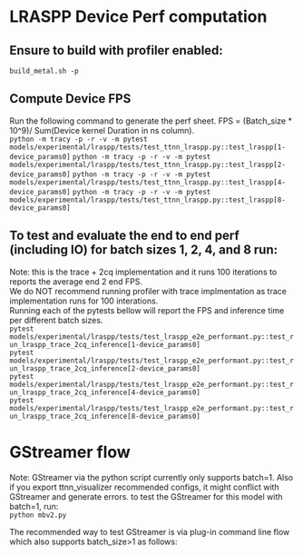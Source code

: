 # LRASPP Device Perf computation

## Ensure to build with profiler enabled:
`build_metal.sh -p`

## Compute Device FPS
Run the following command to generate the perf sheet. FPS = (Batch_size * 10^9)/ Sum(Device kernel Duration in ns column).<br>
`python -m tracy -p -r -v -m pytest models/experimental/lraspp/tests/test_ttnn_lraspp.py::test_lraspp[1-device_params0]`
`python -m tracy -p -r -v -m pytest models/experimental/lraspp/tests/test_ttnn_lraspp.py::test_lraspp[2-device_params0]`
`python -m tracy -p -r -v -m pytest models/experimental/lraspp/tests/test_ttnn_lraspp.py::test_lraspp[4-device_params0]`
`python -m tracy -p -r -v -m pytest models/experimental/lraspp/tests/test_ttnn_lraspp.py::test_lraspp[8-device_params0]`


## To test and evaluate the end to end perf (including IO) for batch sizes 1, 2, 4, and 8 run:
Note: this is the trace + 2cq implementation and it runs 100 iterations to reports the average end 2 end FPS.<br>
We do NOT recommend running profiler with trace implmentation as trace implementation runs for 100 interations.<br>
Running each of the pytests bellow will report the FPS and inference time per different batch sizes.<br>
`pytest models/experimental/lraspp/tests/test_lraspp_e2e_performant.py::test_run_lraspp_trace_2cq_inference[1-device_params0]`<br>
`pytest models/experimental/lraspp/tests/test_lraspp_e2e_performant.py::test_run_lraspp_trace_2cq_inference[2-device_params0]`<br>
`pytest models/experimental/lraspp/tests/test_lraspp_e2e_performant.py::test_run_lraspp_trace_2cq_inference[4-device_params0]`<br>
`pytest models/experimental/lraspp/tests/test_lraspp_e2e_performant.py::test_run_lraspp_trace_2cq_inference[8-device_params0]`

# GStreamer flow
Note: GStreamer via the python script currently only supports batch=1. Also if you export ttnn_visualizer recommended configs, it might conflict with GStreamer and generate errors. to test the GStreamer for this model with batch=1, run:<br>
`python mbv2.py`

The recommended way to test GStreamer is via plug-in command line flow which also supports batch_size>1 as follows:
